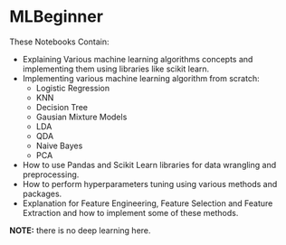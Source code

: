 # MLBeginner
These Notebooks Contain:
  * Explaining Various machine learning algorithms concepts and implementing them using libraries like scikit learn.
  * Implementing various machine learning algorithm from scratch:
    * Logistic Regression
    * KNN
    * Decision Tree
    * Gausian Mixture Models
    * LDA
    * QDA
    * Naive Bayes
    * PCA
  * How to use Pandas and Scikit Learn libraries for data wrangling and preprocessing.
  * How to perform hyperparameters tuning using various methods and packages.
  * Explanation for Feature Engineering, Feature Selection and Feature Extraction and how to implement some of these methods.<br>

**NOTE:** there is no deep learning here.
